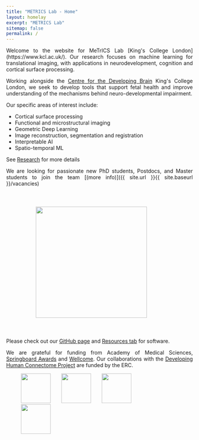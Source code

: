 ```yaml
---
title: "METRICS Lab - Home"
layout: homelay
excerpt: "METRICS Lab"
sitemap: false
permalink: /
---
```

<div markdown style="text-align: justify">
Welcome to the website for MeTrICS Lab [King's College London](https://www.kcl.ac.uk/). Our research focuses on machine learning for translational imaging, with applications in neurodevelopment, cognition and cortical surface processing.

Working alongside the [Centre for the Developing Brain](https://www.developingbrain.co.uk/) King's College London, we seek to develop tools that support fetal health and improve understanding of the mechanisms behind neuro-developmental impairment.

Our specific areas of interest include:
- Cortical surface processing
- Functional and microstructural imaging
- Geometric Deep Learning
- Image reconstruction, segmentation and registration
- Interpretable AI
- Spatio-temporal ML

 See [Research](research) for more details


We are  looking for passionate new PhD students, Postdocs, and Master students to join the team [(more info)]({{ site.url }}{{ site.baseurl }}/vacancies)

<figure>
 <img src="{{ site.url }}{{ site.baseurl }}/images/slider7001400/METRICS_group_pic.jpg" style="height:300px; padding-left:40px; padding-top:40px; padding-bottom:40px">
 </figure>

Please check out our [GitHub page](https://github.com/metrics-lab) and [Resources tab](resources) for software.

We are grateful for funding from Academy of Medical Sciences, [Springboard Awards](https://acmedsci.ac.uk/grants-and-schemes/grant-schemes/springboard) and [Wellcome](https://wellcome.ac.uk/funding). Our collaborations with the [Developing Human Connectome Project](http://www.developingconnectome.org/) are funded by the ERC.
</div>

<figure class="fourth">
  <img src="{{ site.url }}{{ site.baseurl }}/images/logopic/Logo_AMS.png" style="height: 80px; ; padding-right:25px">
  <img src="{{ site.url }}{{ site.baseurl }}/images/logopic/Logo_Wellcome.jpeg" style="height: 80px; padding-right:25px">
  <img src="{{ site.url }}{{ site.baseurl }}/images/logopic/Logo_ERC.jpg" style="height: 80px; padding-right:25px">
  <img src="{{ site.url }}{{ site.baseurl }}/images/logopic/Logo_Kings.png" style="height: 80px; padding-right:25px">
</figure>
<p>
</p>
